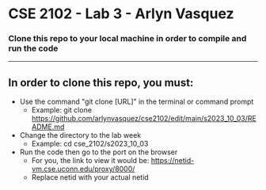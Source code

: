 # CSE 2102 - Lab 3 - Arlyn Vasquez

### Clone this repo to your local machine in order to compile and run the code
---

## In order to clone this repo, you must:

* Use the command "git clone [URL]" in the terminal or command prompt
    * Example: git clone https://github.com/arlynvasquez/cse2102/edit/main/s2023_10_03/README.md
* Change the directory to the lab week
    * Example: cd cse_2102/s2023_10_03
* Run the code then go to the port on the browser
    * For you, the link to view it would be: https://netid-vm.cse.uconn.edu/proxy/8000/
    * Replace netid with your actual netid
